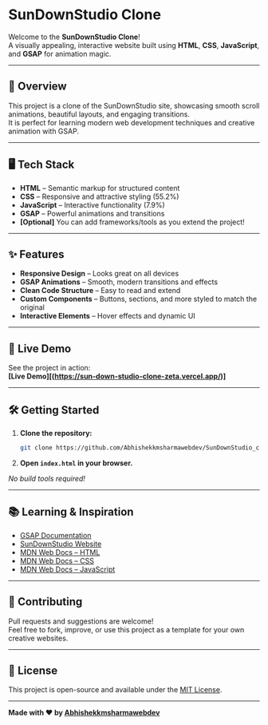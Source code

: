# SunDownStudio Clone

Welcome to the **SunDownStudio Clone**!  
A visually appealing, interactive website built using **HTML**, **CSS**, **JavaScript**, and **GSAP** for animation magic.

---

## 🚀 Overview

This project is a clone of the SunDownStudio site, showcasing smooth scroll animations, beautiful layouts, and engaging transitions.  
It is perfect for learning modern web development techniques and creative animation with GSAP.

---

## 🖥️ Tech Stack

- **HTML** – Semantic markup for structured content
- **CSS** – Responsive and attractive styling (55.2%)
- **JavaScript** – Interactive functionality (7.9%)
- **GSAP** – Powerful animations and transitions
- **[Optional]** You can add frameworks/tools as you extend the project!

---

## ✨ Features

- **Responsive Design** – Looks great on all devices
- **GSAP Animations** – Smooth, modern transitions and effects
- **Clean Code Structure** – Easy to read and extend
- **Custom Components** – Buttons, sections, and more styled to match the original
- **Interactive Elements** – Hover effects and dynamic UI

---

## 🔗 Live Demo

See the project in action:  
**[Live Demo][(https://sun-down-studio-clone-zeta.vercel.app/)]**

---

## 🛠️ Getting Started

1. **Clone the repository:**
   ```bash
   git clone https://github.com/Abhishekkmsharmawebdev/SunDownStudio_clone.git
   ```
2. **Open `index.html` in your browser.**

*No build tools required!*

---

## 📚 Learning & Inspiration

- [GSAP Documentation](https://greensock.com/gsap/)
- [SunDownStudio Website](https://sundownstudio.com/)
- [MDN Web Docs – HTML](https://developer.mozilla.org/en-US/docs/Web/HTML)
- [MDN Web Docs – CSS](https://developer.mozilla.org/en-US/docs/Web/CSS)
- [MDN Web Docs – JavaScript](https://developer.mozilla.org/en-US/docs/Web/JavaScript)

---

## 📝 Contributing

Pull requests and suggestions are welcome!  
Feel free to fork, improve, or use this project as a template for your own creative websites.

---

## 📄 License

This project is open-source and available under the [MIT License](LICENSE).

---

**Made with ❤️ by [Abhishekkmsharmawebdev](https://github.com/Abhishekkmsharmawebdev)**
